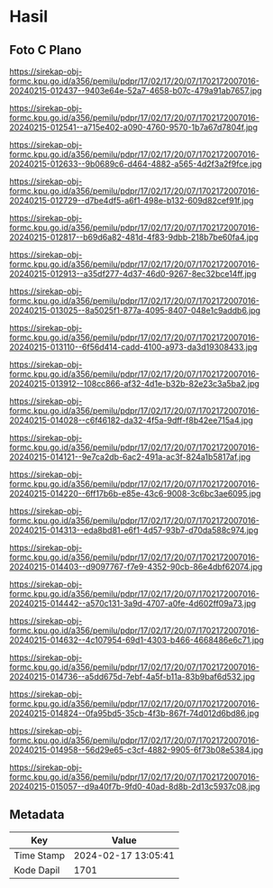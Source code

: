 # Hasil

## Foto C Plano

https://sirekap-obj-formc.kpu.go.id/a356/pemilu/pdpr/17/02/17/20/07/1702172007016-20240215-012437--9403e64e-52a7-4658-b07c-479a91ab7657.jpg

https://sirekap-obj-formc.kpu.go.id/a356/pemilu/pdpr/17/02/17/20/07/1702172007016-20240215-012541--a715e402-a090-4760-9570-1b7a67d7804f.jpg

https://sirekap-obj-formc.kpu.go.id/a356/pemilu/pdpr/17/02/17/20/07/1702172007016-20240215-012633--9b0689c6-d464-4882-a565-4d2f3a2f9fce.jpg

https://sirekap-obj-formc.kpu.go.id/a356/pemilu/pdpr/17/02/17/20/07/1702172007016-20240215-012729--d7be4df5-a6f1-498e-b132-609d82cef91f.jpg

https://sirekap-obj-formc.kpu.go.id/a356/pemilu/pdpr/17/02/17/20/07/1702172007016-20240215-012817--b69d6a82-481d-4f83-9dbb-218b7be60fa4.jpg

https://sirekap-obj-formc.kpu.go.id/a356/pemilu/pdpr/17/02/17/20/07/1702172007016-20240215-012913--a35df277-4d37-46d0-9267-8ec32bce14ff.jpg

https://sirekap-obj-formc.kpu.go.id/a356/pemilu/pdpr/17/02/17/20/07/1702172007016-20240215-013025--8a5025f1-877a-4095-8407-048e1c9addb6.jpg

https://sirekap-obj-formc.kpu.go.id/a356/pemilu/pdpr/17/02/17/20/07/1702172007016-20240215-013110--6f56d414-cadd-4100-a973-da3d19308433.jpg

https://sirekap-obj-formc.kpu.go.id/a356/pemilu/pdpr/17/02/17/20/07/1702172007016-20240215-013912--108cc866-af32-4d1e-b32b-82e23c3a5ba2.jpg

https://sirekap-obj-formc.kpu.go.id/a356/pemilu/pdpr/17/02/17/20/07/1702172007016-20240215-014028--c6f46182-da32-4f5a-9dff-f8b42ee715a4.jpg

https://sirekap-obj-formc.kpu.go.id/a356/pemilu/pdpr/17/02/17/20/07/1702172007016-20240215-014121--9e7ca2db-6ac2-491a-ac3f-824a1b5817af.jpg

https://sirekap-obj-formc.kpu.go.id/a356/pemilu/pdpr/17/02/17/20/07/1702172007016-20240215-014220--6ff17b6b-e85e-43c6-9008-3c6bc3ae6095.jpg

https://sirekap-obj-formc.kpu.go.id/a356/pemilu/pdpr/17/02/17/20/07/1702172007016-20240215-014313--eda8bd81-e6f1-4d57-93b7-d70da588c974.jpg

https://sirekap-obj-formc.kpu.go.id/a356/pemilu/pdpr/17/02/17/20/07/1702172007016-20240215-014403--d9097767-f7e9-4352-90cb-86e4dbf62074.jpg

https://sirekap-obj-formc.kpu.go.id/a356/pemilu/pdpr/17/02/17/20/07/1702172007016-20240215-014442--a570c131-3a9d-4707-a0fe-4d602ff09a73.jpg

https://sirekap-obj-formc.kpu.go.id/a356/pemilu/pdpr/17/02/17/20/07/1702172007016-20240215-014632--4c107954-69d1-4303-b466-4668486e6c71.jpg

https://sirekap-obj-formc.kpu.go.id/a356/pemilu/pdpr/17/02/17/20/07/1702172007016-20240215-014736--a5dd675d-7ebf-4a5f-b11a-83b9baf6d532.jpg

https://sirekap-obj-formc.kpu.go.id/a356/pemilu/pdpr/17/02/17/20/07/1702172007016-20240215-014824--0fa95bd5-35cb-4f3b-867f-74d012d6bd86.jpg

https://sirekap-obj-formc.kpu.go.id/a356/pemilu/pdpr/17/02/17/20/07/1702172007016-20240215-014958--56d29e65-c3cf-4882-9905-6f73b08e5384.jpg

https://sirekap-obj-formc.kpu.go.id/a356/pemilu/pdpr/17/02/17/20/07/1702172007016-20240215-015057--d9a40f7b-9fd0-40ad-8d8b-2d13c5937c08.jpg


## Metadata

| Key        | Value               |
| ---------- | ------------------- |
| Time Stamp | 2024-02-17 13:05:41 |
| Kode Dapil | 1701                |



